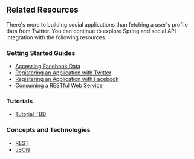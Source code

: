 ## Related Resources

There's more to building social applications than fetching a user's profile data from Twitter. You can continue to explore Spring and social API integration with the following resources.

### Getting Started Guides

* [Accessing Facebook Data][gs-accessing-facebook]
* [Registering an Application with Twitter][gs-register-twitter-app]
* [Registering an Application with Facebook][gs-register-facebook-app]
* [Consuming a RESTful Web Service][gs-consuming-rest]

[gs-accessing-facebook]: /guides/gs/accessing-facebook/content
[gs-register-facebook-app]: /guides/gs/register-facebook-app/content
[gs-register-twitter-app]: /guides/gs/register-twitter-app/content
[gs-consuming-rest]: /guides/gs/consuming-rest/content

### Tutorials

* [Tutorial TBD][tut-tbd]

[tut-tbd]: /guides/tutorials/tbd

### Concepts and Technologies

* [REST][u-rest]
* [JSON][u-json]

[u-rest]: /understanding/rest
[u-json]: /understanding/json
